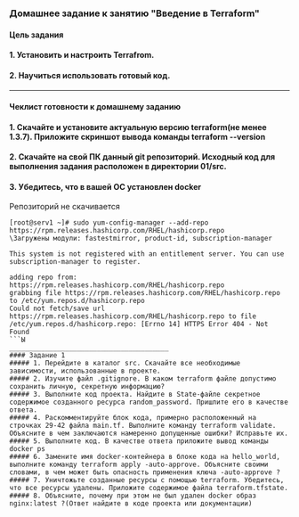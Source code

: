 ### Домашнее задание к занятию "Введение в Terraform"
#### Цель задания
#### 1.	Установить и настроить Terrafrom.
#### 2.	Научиться использовать готовый код.
________________________________________
#### Чеклист готовности к домашнему заданию
#### 1.	Скачайте и установите актуальную версию terraform(не менее 1.3.7). Приложите скриншот вывода команды terraform --version
#### 2.	Скачайте на свой ПК данный git репозиторий. Исходный код для выполнения задания расположен в директории 01/src.
#### 3.	Убедитесь, что в вашей ОС установлен docker

Репозиторий не скачивается 
```shell
[root@serv1 ~]# sudo yum-config-manager --add-repo https://rpm.releases.hashicorp.com/RHEL/hashicorp.repo
\Загружены модули: fastestmirror, product-id, subscription-manager

This system is not registered with an entitlement server. You can use subscription-manager to register.

adding repo from: https://rpm.releases.hashicorp.com/RHEL/hashicorp.repo
grabbing file https://rpm.releases.hashicorp.com/RHEL/hashicorp.repo to /etc/yum.repos.d/hashicorp.repo
Could not fetch/save url https://rpm.releases.hashicorp.com/RHEL/hashicorp.repo to file /etc/yum.repos.d/hashicorp.repo: [Errno 14] HTTPS Error 404 - Not Found
```Ы
________________________________________
#### Задание 1
##### 1. Перейдите в каталог src. Скачайте все необходимые зависимости, использованные в проекте.
##### 2. Изучите файл .gitignore. В каком terraform файле допустимо сохранить личную, секретную информацию?
##### 3. Выполните код проекта. Найдите в State-файле секретное содержимое созданного ресурса random_password. Пришлите его в качестве ответа.
##### 4. Раскомментируйте блок кода, примерно расположенный на строчках 29-42 файла main.tf. Выполните команду terraform validate. Объясните в чем заключаются намеренно допущенные ошибки? Исправьте их.
##### 5. Выполните код. В качестве ответа приложите вывод команды docker ps
##### 6. Замените имя docker-контейнера в блоке кода на hello_world, выполните команду terraform apply -auto-approve. Объясните своими словами, в чем может быть опасность применения ключа -auto-approve ?
##### 7. Уничтожьте созданные ресурсы с помощью terraform. Убедитесь, что все ресурсы удалены. Приложите содержимое файла terraform.tfstate.
##### 8. Объясните, почему при этом не был удален docker образ nginx:latest ?(Ответ найдите в коде проекта или документации)
